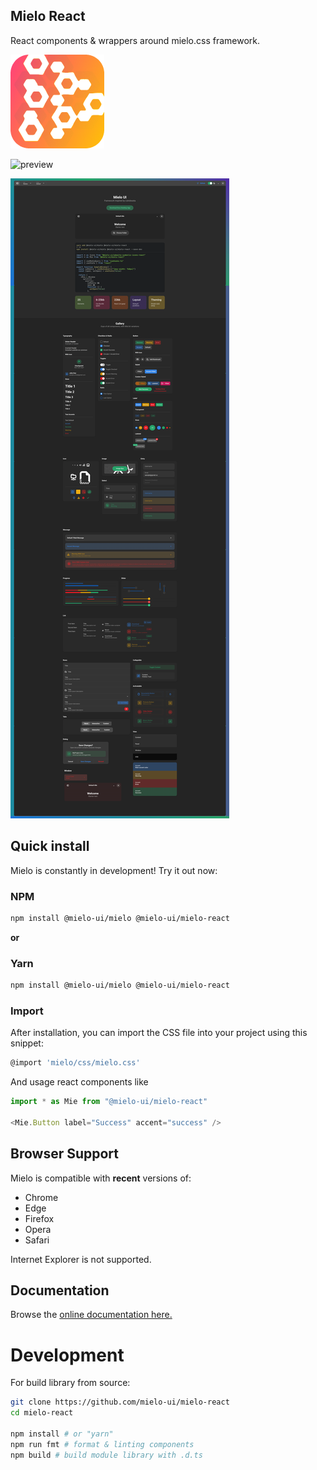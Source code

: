 ## Mielo React
React components & wrappers around mielo.css framework.

![logo](https://raw.githubusercontent.com/mielo-ui/mielo.css/main/logo.png)

![preview](https://raw.githubusercontent.com/mielo-ui/mielo.css/main/media/preview.webp)

![dark](https://raw.githubusercontent.com/mielo-ui/mielo.css/main/media/Mielo.Dark.png)

## Quick install

Mielo is constantly in development! Try it out now:

### NPM

```sh
npm install @mielo-ui/mielo @mielo-ui/mielo-react
```

**or**

### Yarn

```sh
npm install @mielo-ui/mielo @mielo-ui/mielo-react
```

### Import

After installation, you can import the CSS file into your project using this snippet:

```sh
@import 'mielo/css/mielo.css'
```

And usage react components like

``` typescript
import * as Mie from "@mielo-ui/mielo-react"

<Mie.Button label="Success" accent="success" />
```

## Browser Support

Mielo is compatible with **recent** versions of:

- Chrome
- Edge
- Firefox
- Opera
- Safari

Internet Explorer is not supported.

## Documentation
Browse the [online documentation here.](https://mielo-ui.github.io/)

# Development
For build library from source:

``` sh
git clone https://github.com/mielo-ui/mielo-react
cd mielo-react

npm install # or "yarn"
npm run fmt # format & linting components
npm build # build module library with .d.ts
```
